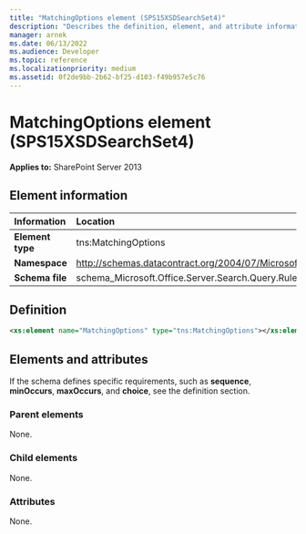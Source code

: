 ```yaml
---
title: "MatchingOptions element (SPS15XSDSearchSet4)"
description: "Describes the definition, element, and attribute information for the MatchingOptions element (SPS15XSDSearchSet4)."
manager: arnek
ms.date: 06/13/2022
ms.audience: Developer
ms.topic: reference
ms.localizationpriority: medium
ms.assetid: 0f2de9bb-2b62-bf25-d103-f49b957e5c76
---
```


# MatchingOptions element (SPS15XSDSearchSet4)



 **Applies to:** SharePoint Server 2013

## Element information

|Information|Location|
|:-----|:-----|
|**Element type**|tns:MatchingOptions|
|**Namespace**|http://schemas.datacontract.org/2004/07/Microsoft.Office.Server.Search.Query.Rules|
|**Schema file**|schema_Microsoft.Office.Server.Search.Query.Rules.xsd|

## Definition

```XML
<xs:element name="MatchingOptions" type="tns:MatchingOptions"></xs:element>

```

## Elements and attributes

If the schema defines specific requirements, such as **sequence**, **minOccurs**, **maxOccurs**, and **choice**, see the definition section.

### Parent elements

None.

### Child elements

None.

### Attributes

None.
